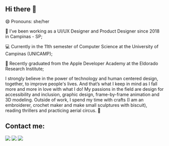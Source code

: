 ## Hi there 👋

😄   Pronouns: she/her


🎨   I’ve been working as a UI/UX Designer and Product Designer since 2018 in Campinas - SP;

💻   Currently in the 11th semester of Computer Science at the University of Campinas (UNICAMP);

🍎   Recently graduated from the Apple Developer Academy at the Eldorado Research Institute;

I strongly believe in the power of technology and human centered design, together, to improve people's lives. And that’s what I keep in mind as I fall more and more in love with what I do!
My passions in the field are design for accessibility and inclusion, graphic design, frame-by-frame animation and 3D modeling.
Outside of work, I spend my time with crafts (I am an embroiderer, crochet maker and make small sculptures with biscuit), reading thrillers and practicing aerial circus. 🤍

## Contact me:

<a href="https://instagram.com/ccmls" target="_blank"><img src="https://img.shields.io/badge/-Instagram-%23E4405F?style=for-the-badge&logo=instagram&logoColor=white" target="_blank"></a>
<a href = "mailto:camila.porfirio@gmail.com"><img src="https://img.shields.io/badge/Gmail-D14836?style=for-the-badge&logo=gmail&logoColor=white" target="_blank"></a>
<a href="https://www.linkedin.com/in/cmls" target="_blank"><img src="https://img.shields.io/badge/-LinkedIn-%230077B5?style=for-the-badge&logo=linkedin&logoColor=white" target="_blank"></a>   
</div>
